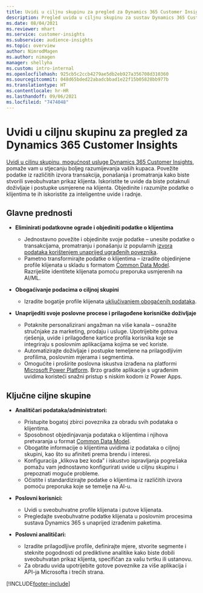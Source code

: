 ```yaml
---
title: Uvidi u ciljnu skupinu za pregled za Dynamics 365 Customer Insights
description: Pregled uvida u ciljnu skupinu za sustav Dynamics 365 Customer Insights.
ms.date: 08/04/2021
ms.reviewer: mhart
ms.service: customer-insights
ms.subservice: audience-insights
ms.topic: overview
author: NimrodMagen
ms.author: nimagen
manager: shellyha
ms.custom: intro-internal
ms.openlocfilehash: 925cb5c2ccb4279ae5db2eb927a356708d310360
ms.sourcegitcommit: 048d65bded22abadcbbad1e22f15b05828bb977b
ms.translationtype: HT
ms.contentlocale: hr-HR
ms.lasthandoff: 09/06/2021
ms.locfileid: "7474048"
---
```

# <a name="audience-insights-for-dynamics-365-customer-insights-overview"></a>Uvidi u ciljnu skupinu za pregled za Dynamics 365 Customer Insights

[Uvidi u ciljnu skupinu, mogućnost usluge Dynamics 365 Customer Insights](https://dynamics.microsoft.com/ai/customer-insights/audience-insights-capability/), pomaže vam u stjecanju boljeg razumijevanja vaših kupaca. Povežite podatke iz različitih izvora transakcija, ponašanja i promatranja kako biste stvorili sveobuhvatan prikaz klijenta. Iskoristite te uvide da biste potaknuli doživljaje i postupke usmjerene na klijenta. Objedinite i razumijte podatke o klijentima te ih iskoristite za inteligentne uvide i radnje.

## <a name="main-benefits"></a>Glavne prednosti 

- **Eliminirati podatkovne ograde i objediniti podatke o klijentima**

  - Jednostavno povežite i objedinite svoje podatke – unesite podatke o transakcijama, promatranju i ponašanju iz popularnih [izvora podataka korištenjem unaprijed ugrađenih poveznika](data-sources.md).
  - Pametno transformirajte podatke o klijentima – izradite objedinjene profile klijenata u skladu s formatom [Common Data Model](/common-data-model/). Razriješite identitete klijenata pomoću preporuka usmjerenih na AI/ML.

- **Obogaćivanje podacima o ciljnoj skupini**

  - Izradite bogatije profile klijenata [uključivanjem obogaćenih podataka](enrichment-hub.md).  

- **Unaprijediti svoje poslovne procese i prilagođene korisničke doživljaje**

  - Potaknite personalizirani angažman na više kanala – osnažite stručnjake za marketing, prodaju i usluge. Upotrijebite gotova rješenja, uvide i prilagođene kartice profila korisnika koje se integriraju s poslovnim aplikacijama kojima se već koriste.
  - Automatizirajte doživljaje i postupke temeljene na prilagodljivim profilima, poslovnim mjerama i segmentima.
  - Omogućite i proširite poslovna iskustva izrađena na platformi [Microsoft Power Platform](https://powerplatform.microsoft.com/). Brzo gradite aplikacije s ugrađenim uvidima koristeći snažni pristup s niskim kodom iz Power Apps.  

## <a name="key-audiences"></a>Ključne ciljne skupine

- **Analitičari podataka/administratori:**

  - Pristupite bogatoj zbirci poveznika za obradu svih podataka o klijentima.
  - Sposobnost objedinjavanja podataka o klijentima i njihova pretvaranja u format [Common Data Model](/common-data-model/).
  - Obogatite informacije o klijentima uvidima iz podataka o ciljnoj skupini, kao što su afiniteti prema brendu i interesi.
  - Konfiguracija „klikova bez koda” i iskustvo ispravljanja pogrešaka pomažu vam jednostavno konfigurirati uvide u ciljnu skupinu i prepoznati moguće probleme.
  - Očistite i standardizirajte podatke o klijentima iz različitih izvora pomoću preporuka koje se temelje na AI-u.  

- **Poslovni korisnici:**

  - Uvidi u sveobuhvatne profile klijenata i putove klijenata.
  - Pregledajte sveobuhvatne podatke klijenata u poslovnim procesima sustava Dynamics 365 s unaprijed izrađenim paketima.

- **Poslovni analitičari:**

  - Izradite prilagodljive profile, definirajte mjere, stvorite segmente i steknite pogodnosti od prediktivne analitike kako biste dobili sveobuhvatan prikaz klijenta, specifičan za vašu tvrtku ili ustanovu.  
  - Za obradu uvida upotrijebite gotove poveznike za više aplikacija i API-ja Microsofta i trećih strana.

[!INCLUDE[footer-include](../includes/footer-banner.md)]
